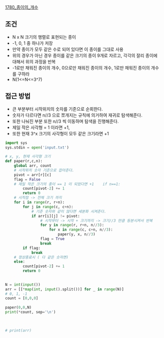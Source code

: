 [1780_종이의_개수](https://www.acmicpc.net/problem/1780)


## 조건
- N x N 크기의 행렬로 표현되는 종이
- -1, 0, 1 중 하나가 저장
- 만약 종이가 모두 같은 수로 되어 있다면 이 종이를 그대로 사용
- 위의 경우가 아닌 경우 종이를 같은 크기의 종이 9개로 자르고, 각각의 잘리 종이에 대해서 위의 과정을 반복
- -1로만 채워진 종이의 개수, 0으로만 채워진 종이의 개수, 1로만 채워진 종이의 개수를 구하라
- N(1<=N<=3^7)


## 접근 방법
-  큰 부분부터 시작위치의 숫자를 기준으로 순회한다.
- 숫자가 다르다면 n//3 으로 쪼개지는 규칙에 의거하여 재귀로 탐색해준다.
- 또한 나눠진 부분 또한 n//3 씩 이동하며 탐색을 진행해준다.
- 제일 작은 사각형 = 1 이라면 +1, 
- 또한 현재 3^x 크기의 사각형이 모두 같은 크기라면 +1


```python
import sys  
sys.stdin = open('input.txt')  
  
# x, y, 현재 사각형 크기  
def paper(r,c,n):  
    global arr, count  
    # 시작위치 숫자 기준으로 잡아준다.  
    pivot = arr[r][c]  
    flag = False  
    # 제일 작은 크기의 종이 == 1 이 되었다면 +1    if n==1:  
        count[pivot-2] += 1  
        return 0  
    # 시작점 -> 전체 크기 까지  
    for i in range(r, r+n):  
        for j in range(c, c+n):  
            # 기준 숫자와 같이 않다면 세분화 시켜준다.  
            if arr[i][j] != pivot:  
                # 시작부터 -> 시작 + 크기까지 -> 크기//3 만큼 등분시켜서 반복  
                for y in range(r, r+n, n//3):  
                    for x in range(c, c+n, n//3):  
                        paper(y, x, n//3)  
                flag = True  
                break  
        if flag:  
            break  
    # 정상종료시 ( 다 같은 숫자면)  
    else:  
        count[pivot-2] += 1  
        return 0  
  
  
N = int(input())  
arr = [[*map(int, input().split())] for _ in range(N)]  
# 0, 1, -1  
count = [0,0,0]  
  
paper(0,0,N)  
print(*count, sep='\n')  
  
  
  
# print(arr)
```